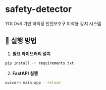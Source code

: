 # safety-detector
YOLOv8 기반 하역장 안전보호구 미착용 감지 시스템


## 🚀 실행 방법

1. **필요 라이브러리 설치**

```bash
pip install -r requirements.txt
```

2. **FastAPI 실행**

```bash
uvicorn main:app --reload
```
